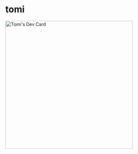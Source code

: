 # tomi
<a href="https://app.daily.dev/tomiim"><img src="https://api.daily.dev/devcards/309cbf269c154ef486e26c32fee29b5a.png?r=136" width="400" alt="Tomi's Dev Card"/></a>
